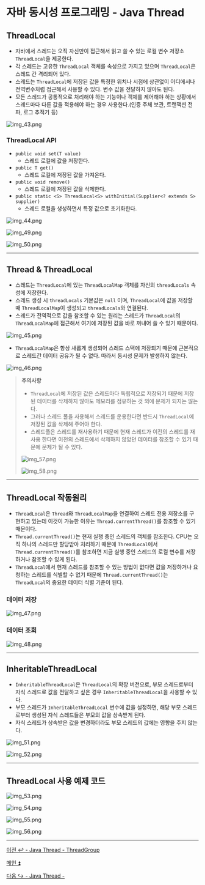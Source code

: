 # 자바 동시성 프로그래밍 - Java Thread

## ThreadLocal

- 자바에서 스레드는 오직 자신만이 접근해서 읽고 쓸 수 있는 로컬 변수 저장소 `ThreadLocal`을 제공한다.
- 각 스레드는 고유한 `ThreadLocal` 객체를 속성으로 가지고 있으며 `ThreadLocal`은 스레드 간 격리되어 있다.
- 스레드는 `ThreadLocal`에 저장된 값을 특정한 위치나 시점에 상관없이 어디에서나 전역변수처럼 접근해서 사용할 수 있다. 변수 값을 전달하지 않아도 된다.
- 모든 스레드가 공통적으로 처리해야 하는 기능이나 객체를 제어해야 하는 상황에서 스레드마다 다른 값을 적용해야 하는 경우 사용한다.(인증 주체 보관, 트랜잭션 전파, 로그 추적기 등)

![img_43.png](image/img_43.png)

### ThreadLocal API

- `public void set(T value)`
  - 스레드 로컬에 값을 저장한다.
- `public T get()`
  - 스레드 로컬에 저장된 값을 가져온다.
- `public void remove()`
  - 스레드 로컬에 저장된 값을 삭제한다.
- `public static <S> ThreadLocal<S> withInitial(Supplier<? extends S> supplier)`
  - 스레드 로컬을 생성하면서 특정 값으로 초기화한다.

![img_44.png](image/img_44.png)

![img_49.png](image/img_49.png)

![img_50.png](image/img_50.png)

---

## Thread & ThreadLocal

- 스레드는 `ThreadLocal`에 있는 `ThreadLocalMap` 객체를 자신의 `threadLocals` 속성에 저장한다.
- 스레드 생성 시 `threadLocals` 기본값은 `null` 이며, `ThreadLocal`에 값을 저장할 때 `ThreadLocalMap`이 생성되고 `threadLocals`와 연결된다.
- 스레드가 전역적으로 값을 참조할 수 있는 원리는 스레드가 `ThreadLocal`의 `ThreadLocalMap`에 접근해서 여기에 저장된 값을 바로 꺼내어 쓸 수 있기 때문이다.

![img_45.png](image/img_45.png)

- `ThreadLocalMap`은 항상 새롭게 생성되어 스레드 스택에 저장되기 때문에 근본적으로 스레드간 데이터 공유가 될 수 없다. 따라서 동시성 문제가 발생하지 않는다.

![img_46.png](image/img_46.png)

> **주의사항**
> - `ThreadLocal`에 저장된 값은 스레드마다 독립적으로 저장되기 때문에 저장된 데이터를 삭제하지 않아도 메모리를 점유하는 것 외에 문제가 되지는 않는다.
> - 그러나 스레드 풀을 사용해서 스레드를 운용한다면 반드시 `ThreadLocal`에 저장된 값을 삭제해 주어야 한다.
> - 스레드풀은 스레드를 재사용하기 때문에 현재 스레드가 이전의 스레드를 재사용 한다면 이전의 스레드에서 삭제하지 않았던 데이터를 참조할 수 있기 때문에 문제가 될 수 있다.
> 
> ![img_57.png](image/img_57.png)
> 
> ![img_58.png](image/img_58.png)

---

## ThreadLocal 작동원리

- `ThreadLocal`은 `Thread`와 `ThreadLocalMap`을 연결하여 스레드 전용 저장소를 구현하고 있는데 이것이 가능한 이유는 `Thread.currentThread()`를 참조할 수 있기 때문이다.
- `Thread.currentThread()`는 현재 실행 중인 스레드의 객체를 참조한다. CPU는 오직 하나의 스레드만 할당받아 처리하기 때문에 `ThreadLocal`에서
  `Thread.currentThread()`를 참조하면 지금 실행 중인 스레드의 로컬 변수를 저장하거나 참조할 수 있게 된다.
- `ThreadLocal`에서 현재 스레드를 참조할 수 있는 방법이 없다면 값을 저장하거나 요청하는 스레드를 식별할 수 없기 때문에 `Thread.currentThread()`는 `ThreadLocal`의 중요한 데이터 식별 기준이 된다.

### 데이터 저장

![img_47.png](image/img_47.png)

### 데이터 조회

![img_48.png](image/img_48.png)

---

## InheritableThreadLocal

- `InheritableThreadLocal`은 `ThreadLocal`의 확장 버전으로, 부모 스레드로부터 자식 스레드로 값을 전달하고 싶은 경우 `InheritableThreadLocal`을 사용할 수 있다.
- 부모 스레드가 `InheritableThreadLocal` 변수에 값을 설정하면, 해당 부모 스레드로부터 생성된 자식 스레드들은 부모의 값을 상속받게 된다.
- 자식 스레드가 상속받은 값을 변경하더라도 부모 스레드의 값에는 영향을 주지 않는다.

![img_51.png](image/img_51.png)

![img_52.png](image/img_52.png)

---

## ThreadLocal 사용 예제 코드

![img_53.png](image/img_53.png)

![img_54.png](image/img_54.png)

![img_55.png](image/img_55.png)

![img_56.png](image/img_56.png)

---

[이전 ↩️ - Java Thread - ThreadGroup]()

[메인 ⏫](https://github.com/genesis12345678/TIL/blob/main/Java/reactive/Main.md)

[다음 ↪️ - Java Thread - ]()